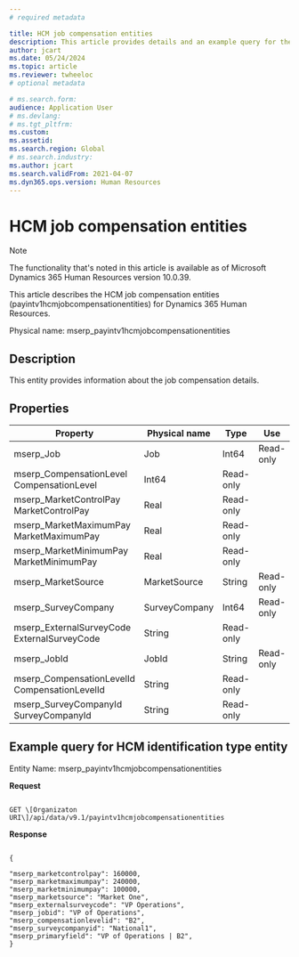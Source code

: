 ```yaml
---
# required metadata

title: HCM job compensation entities
description: This article provides details and an example query for the HCM Job Compensation entities in Microsoft Dynamics 365 Human Resources.
author: jcart
ms.date: 05/24/2024
ms.topic: article
ms.reviewer: twheeloc
# optional metadata

# ms.search.form: 
audience: Application User
# ms.devlang: 
# ms.tgt_pltfrm: 
ms.custom: 
ms.assetid: 
ms.search.region: Global
# ms.search.industry: 
ms.author: jcart
ms.search.validFrom: 2021-04-07
ms.dyn365.ops.version: Human Resources
---
```


# HCM job compensation entities

> [!NOTE]
> The functionality that's noted in this article is available as of Microsoft Dynamics 365 Human Resources version 10.0.39.

This article describes the HCM job compensation entities (payintv1hcmjobcompensationentities) for Dynamics 365 Human Resources.

Physical name: mserp_payintv1hcmjobcompensationentities

## Description

This entity provides information about the job compensation details.

## Properties

| Property | Physical name | Type | Use | 
|---|---|---|---|
| mserp_Job | Job | Int64 |Read-only |
| mserp_CompensationLevel CompensationLevel | Int64 |Read-only |
| mserp_MarketControlPay MarketControlPay | Real |Read-only |
| mserp_MarketMaximumPay MarketMaximumPay | Real |Read-only |
| mserp_MarketMinimumPay MarketMinimumPay | Real |Read-only |
| mserp_MarketSource | MarketSource | String |Read-only |
| mserp_SurveyCompany | SurveyCompany | Int64 |Read-only |
| mserp_ExternalSurveyCode ExternalSurveyCode | String |Read-only |
| mserp_JobId | JobId | String |Read-only |
| mserp_CompensationLevelId CompensationLevelId | String |Read-only |
| mserp_SurveyCompanyId SurveyCompanyId | String |Read-only |


## Example query for HCM identification type entity

Entity Name: mserp_payintv1hcmjobcompensationentities

**Request**

```HTTPCopy

GET \[Organizaton URI\]/api/data/v9.1/payintv1hcmjobcompensationentities
```

**Response**

```JSONCopy

{

"mserp_marketcontrolpay": 160000,
"mserp_marketmaximumpay": 240000,
"mserp_marketminimumpay": 100000,
"mserp_marketsource": "Market One",
"mserp_externalsurveycode": "VP Operations",
"mserp_jobid": "VP of Operations",
"mserp_compensationlevelid": "B2",
"mserp_surveycompanyid": "National1",
"mserp_primaryfield": "VP of Operations | B2",
}
```
